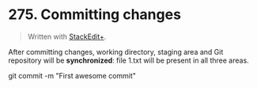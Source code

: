 # 275. Committing changes


> Written with [StackEdit+](https://stackedit.net/).

After committing changes, working directory, staging area and Git repository will be **synchronized**: file 1.txt will be present in all three areas.

git commit -m "First awesome commit"

<!--stackedit_data:
eyJoaXN0b3J5IjpbMTEzMjczMTA4NywxNTc2NzE0NDY1XX0=
-->